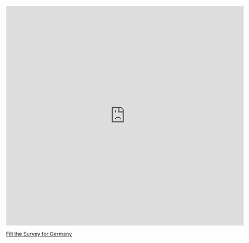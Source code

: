 

<iframe src="https://covid19.algolysis.com/grafana/d-solo/G_Aw4CrZk/coronasurveys?orgId=1&var-code=DE&var-country=Germany&from=1583350357211&to=1585942357211&panelId=10" width="650" height="600" frameborder="0"></iframe>

[Fill the Survey for Germany](https://tinyurl.com/coronasurveysgermany)

